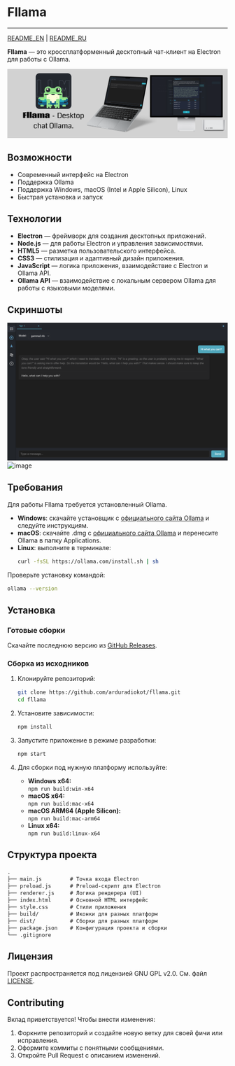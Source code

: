 # Fllama
---
[README_EN](README) | [README_RU](READMERU)

**Fllama** — это кроссплатформенный десктопный чат-клиент на Electron для работы с Ollama.

![image](images/landing.png)

## Возможности

- Современный интерфейс на Electron
- Поддержка Ollama
- Поддержка Windows, macOS (Intel и Apple Silicon), Linux
- Быстрая установка и запуск

## Технологии

- **Electron** — фреймворк для создания десктопных приложений.
- **Node.js** — для работы Electron и управления зависимостями.
- **HTML5** — разметка пользовательского интерфейса.
- **CSS3** — стилизация и адаптивный дизайн приложения.
- **JavaScript** — логика приложения, взаимодействие с Electron и Ollama API.
- **Ollama API** — взаимодействие с локальным сервером Ollama для работы с языковыми моделями.

## Скриншоты
![image](images/screen1.png)
![image](images/screent2.png)

## Требования

Для работы Fllama требуется установленный Ollama.

- **Windows**: скачайте установщик с [официального сайта Ollama](https://ollama.com/download/windows) и следуйте инструкциям.
- **macOS**: скачайте .dmg с [официального сайта Ollama](https://ollama.com/download/mac) и перенесите Ollama в папку Applications.
- **Linux**: выполните в терминале:
  ```sh
  curl -fsSL https://ollama.com/install.sh | sh
  ```

Проверьте установку командой:
```sh
ollama --version
```

## Установка

### Готовые сборки

Скачайте последнюю версию из [GitHub Releases](https://github.com/ollama/fllama/releases).

### Сборка из исходников

1. Клонируйте репозиторий:
   ```sh
   git clone https://github.com/arduradiokot/fllama.git
   cd fllama
   ```

2. Установите зависимости:
   ```sh
   npm install
   ```

3. Запустите приложение в режиме разработки:
   ```sh
   npm start
   ```

4. Для сборки под нужную платформу используйте:
   - **Windows x64:**  
     `npm run build:win-x64`
   - **macOS x64:**  
     `npm run build:mac-x64`
   - **macOS ARM64 (Apple Silicon):**  
     `npm run build:mac-arm64`
   - **Linux x64:**  
     `npm run build:linux-x64`

## Структура проекта

```
.
├── main.js         # Точка входа Electron
├── preload.js      # Preload-скрипт для Electron
├── renderer.js     # Логика рендерера (UI)
├── index.html      # Основной HTML интерфейс
├── style.css       # Стили приложения
├── build/          # Иконки для разных платформ
├── dist/           # Сборки для разных платформ
├── package.json    # Конфигурация проекта и сборки
└── .gitignore
``` 

## Лицензия

Проект распространяется под лицензией GNU GPL v2.0. См. файл [LICENSE](LICENSE).

## Contributing

Вклад приветствуется! Чтобы внести изменения:

1. Форкните репозиторий и создайте новую ветку для своей фичи или исправления.
2. Оформите коммиты с понятными сообщениями.
3. Откройте Pull Request с описанием изменений.
